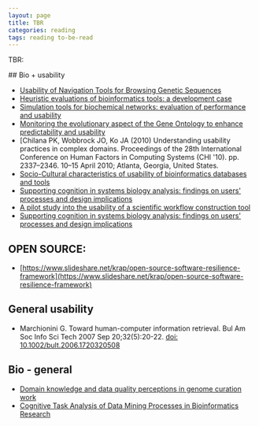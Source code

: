 ```yaml
---
layout: page
title: TBR
categories: reading
tags: reading to-be-read
---
```


TBR:

## Bio + usability

- [Usability of Navigation Tools for Browsing Genetic Sequences](http://dl.acm.org/citation.cfm?id=1862287)
- [Heuristic evaluations of bioinformatics tools: a development case](http://link.springer.com/chapter/10.1007/978-3-642-02574-7_37)
- [Simulation tools for biochemical networks: evaluation of performance and usability](http://bioinformatics.oxfordjournals.org/content/21/3/357.short)
- [Monitoring the evolutionary aspect of the Gene Ontology to enhance predictability and usability](http://bmcbioinformatics.biomedcentral.com/articles/10.1186/1471-2105-9-S3-S7)
- [Chilana PK, Wobbrock JO, Ko JA (2010) Understanding usability practices in complex domains. Proceedings of the 28th International Conference on Human Factors in Computing Systems (CHI '10). pp. 2337–2346. 10–15 April 2010; Atlanta, Georgia, United States.
- [Socio-Cultural characteristics of usability of bioinformatics databases and tools](http://www.tandfonline.com/doi/abs/10.1179/030801811X12941390545726)
- [Supporting cognition in systems biology analysis: findings on users' processes and design implications](http://j-biomed-discovery.biomedcentral.com/articles/10.1186/1747-5333-4-2)
- [A pilot study into the usability of a scientific workflow construction tool](http://dspace.ucalgary.ca/handle/1880/46486)
- [Supporting cognition in systems biology analysis: findings on users' processes and design implications](http://j-biomed-discovery.biomedcentral.com/articles/10.1186/1747-5333-4-2)

## OPEN SOURCE:

- [https://www.slideshare.net/krap/open-source-software-resilience-framework](https://www.slideshare.net/krap/open-source-software-resilience-framework)

## General usability

- Marchionini G. Toward human-computer information retrieval. Bul Am Soc Info Sci Tech 2007 Sep 20;32(5):20-22. [doi:
10.1002/bult.2006.1720320508](https://onlinelibrary.wiley.com/doi/full/10.1002/bult.2006.1720320508)

## Bio - general

- [Domain knowledge and data quality perceptions in genome curation work](https://doi-org.manchester.idm.oclc.org/10.1108/JD-08-2013-0104)
- [Cognitive Task Analysis of Data Mining Processes in Bioinformatics Research ](https://doi-org.manchester.idm.oclc.org/10.1177%2F154193120404800533)
